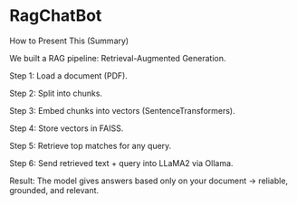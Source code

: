 # RagChatBot

How to Present This (Summary)

We built a RAG pipeline: Retrieval-Augmented Generation.

Step 1: Load a document (PDF).

Step 2: Split into chunks.

Step 3: Embed chunks into vectors (SentenceTransformers).

Step 4: Store vectors in FAISS.

Step 5: Retrieve top matches for any query.

Step 6: Send retrieved text + query into LLaMA2 via Ollama.

Result: The model gives answers based only on your document → reliable, grounded, and relevant.
